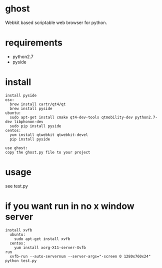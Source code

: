# ghost
Webkit based scriptable web browser for python.

# requirements

- python2.7
- pyside

# install

```
install pyside
osx:
  brew install cartr/qt4/qt
  brew install pyside
ubuntu:
  sudo apt-get install cmake qt4-dev-tools qtmobility-dev python2.7-dev libphonon-dev
  sudo pip install pyside
centos:
  yum install qtwebkit qtwebkit-devel
  pip install pyside
    
use ghost:
copy the ghost.py file to your project
```

# usage

see test.py

# if you want run in no x window server

```
install xvfb
  ubuntu: 
    sudo apt-get install xvfb
  centos: 
    yum install xorg-X11-server-Xvfb
run
  xvfb-run --auto-servernum --server-args="-screen 0 1280x760x24"  python test.py
```
